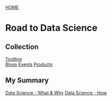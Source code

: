 [HOME](https://tane-rs.github.io)

# Road to Data Science

## Collection
[Toolbox](collection/toolbox.md)  
[Blogs](collection/blogs.md)
[Events](collection/events.md)
[Products](collection/products.md)

## My Summary
[Data Science - What & Why]()
[Data Science - How]()